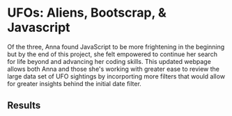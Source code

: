 # UFOs: Aliens, Bootscrap, & Javascript

Of the three, Anna found JavaScript to be more frightening in the beginning but by the end of this project, she felt empowered to continue her search for life beyond and advancing her coding skills. This updated webpage allows both Anna and those she's working with greater ease to review the large data set of UFO sightings by incorporting more filters that would allow for greater insights behind the initial date filter.

## Results

